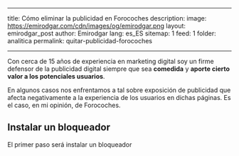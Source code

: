 
---
title: Cómo eliminar la publicidad en Forocoches
description: 
image: https://emirodgar.com/cdn/images/og/emirodgar.png
layout: emirodgar_post
author: Emirodgar
lang: es_ES
sitemap: 1
feed: 1
folder: analitica
permalink: quitar-publicidad-forocoches

--- 

Con cerca de 15 años de experiencia en marketing digital soy un firme defensor de la publicidad digital siempre que sea **comedida** y **aporte cierto valor a los potenciales usuarios**. 

En algunos casos nos enfrentamos a tal sobre exposición de publicidad que afecta negativamente a la experiencia de los usuarios en dichas páginas. Es el caso, en mi opinión, de Forocoches.

## Instalar un bloqueador 

El primer paso será instalar un bloqueador
<!--stackedit_data:
eyJoaXN0b3J5IjpbOTc1MTIxNDY4XX0=
-->